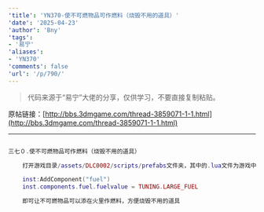 ```yaml
---
'title': 'YN370-使不可燃物品可作燃料（烧毁不用的道具）'
'date': '2025-04-23'
'author': 'Bny'
'tags':
- '易宁'
'aliases':
- 'YN370'
'comments': false
'url': '/p/790/'
---
```


> 代码来源于“易宁”大佬的分享，仅供学习，不要直接复制粘贴。

原帖链接：[http://bbs.3dmgame.com/thread-3859071-1-1.html](http://bbs.3dmgame.com/thread-3859071-1-1.html)

---

```lua  

三七０.使不可燃物品可作燃料（烧毁不用的道具）

	打开游戏目录/assets/DLC0002/scripts/prefabs文件夹，其中的.lua文件为游戏中的物品。举例让普通背包可作燃料被烧毁：用MT管理器打开游戏目录/assets/DLC0002/scripts/prefabs/backpack.lua，在inst:AddComponent("inspectable")的下一行插入以下内容：

	inst:AddComponent("fuel")
	inst.components.fuel.fuelvalue = TUNING.LARGE_FUEL

	即可让不可燃物品可以添在火里作燃料，方便烧毁不用的道具

```  

